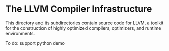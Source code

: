 # The LLVM Compiler Infrastructure

This directory and its subdirectories contain source code for LLVM,
a toolkit for the construction of highly optimized compilers,
optimizers, and runtime environments.

To do:
support python demo
